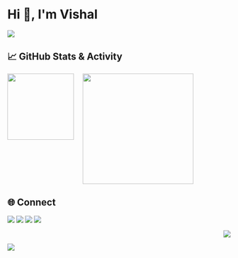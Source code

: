 

# Hi 👋, I'm Vishal

<img src="https://readme-typing-svg.herokuapp.com?lines=Computer+Science+Student;Full+Stack+Web+Developer;Freelancer;WEB3%20Enthusiast;Always%20learning&center=true&width=500&height=45&color=36BCF7&vCenter=true&pause=1000" />



## 📈 GitHub Stats & Activity

<div style="display: flex; flex-wrap: wrap; gap: 20px; align-items: flex-start;">

  <!-- GitHub Overview Stats -->
  <img src="https://github-readme-stats.vercel.app/api?username=VishalDevx&show_icons=true&theme=radical&hide_border=true&count_private=true" height="150" />

  <!-- Contribution Graph -->
  <img src="https://github-readme-activity-graph.vercel.app/graph?username=VishalDevx&theme=react-dark&hide_border=true&area=true" height="250"  />

</div>



## 🌐 Connect

<p>
  <a href="mailto:your-vishalcsx@gmail.com"><img src="https://img.icons8.com/color/48/gmail-new.png" /></a>
  <a href="https://linkedin.com/in/vishal-singh-779054260"><img src="https://img.icons8.com/color/48/linkedin.png" /></a>
  <a href="https://twitter.com/VishalCsx"><img src="https://img.icons8.com/color/48/twitter--v1.png" /></a>
  <a href="https://github.com/VishalDevx"><img src="https://img.icons8.com/material-outlined/48/000000/github.png" /></a>
</p>



<p align="right">
  <img src="https://komarev.com/ghpvc/?username=VishalCsx&style=for-the-badge&color=36BCF7" />
</p>

<img src="https://capsule-render.vercel.app/api?type=waving&color=0:36BCF7,100:7F00FF&height=100&section=footer&animation=fadeIn" />
